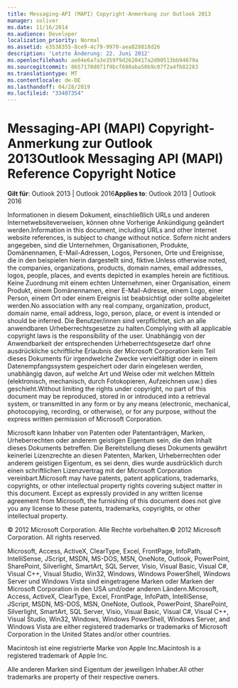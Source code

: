 ```yaml
---
title: Messaging-API (MAPI) Copyright-Anmerkung zur Outlook 2013
manager: soliver
ms.date: 11/16/2014
ms.audience: Developer
localization_priority: Normal
ms.assetid: e3538355-8ce9-4c79-9970-aea828818d26
description: 'Letzte Änderung: 22. Juni 2012'
ms.openlocfilehash: ae04e6a7a3e359f9d2620417a2d00513bb94679a
ms.sourcegitcommit: 8657170d071f9bcf680aba50b9c07f2a4fb82283
ms.translationtype: MT
ms.contentlocale: de-DE
ms.lasthandoff: 04/28/2019
ms.locfileid: "33407354"
---
```

# <a name="outlook-messaging-api-mapi-reference-copyright-notice"></a><span data-ttu-id="51f3f-103">Messaging-API (MAPI) Copyright-Anmerkung zur Outlook 2013</span><span class="sxs-lookup"><span data-stu-id="51f3f-103">Outlook Messaging API (MAPI) Reference Copyright Notice</span></span>

 
  
<span data-ttu-id="51f3f-104">**Gilt für**: Outlook 2013 | Outlook 2016</span><span class="sxs-lookup"><span data-stu-id="51f3f-104">**Applies to**: Outlook 2013 | Outlook 2016</span></span> 
  
<span data-ttu-id="51f3f-105">Informationen in diesem Dokument, einschließlich URLs und anderen Internetwebsiteverweisen, können ohne Vorherige Ankündigung geändert werden.</span><span class="sxs-lookup"><span data-stu-id="51f3f-105">Information in this document, including URLs and other Internet website references, is subject to change without notice.</span></span> <span data-ttu-id="51f3f-106">Sofern nicht anders angegeben, sind die Unternehmen, Organisationen, Produkte, Domänennamen, E-Mail-Adressen, Logos, Personen, Orte und Ereignisse, die in den beispielen hierin dargestellt sind, fiktive.</span><span class="sxs-lookup"><span data-stu-id="51f3f-106">Unless otherwise noted, the companies, organizations, products, domain names, email addresses, logos, people, places, and events depicted in examples herein are fictitious.</span></span> <span data-ttu-id="51f3f-107">Keine Zuordnung mit einem echten Unternehmen, einer Organisation, einem Produkt, einem Domänennamen, einer E-Mail-Adresse, einem Logo, einer Person, einem Ort oder einem Ereignis ist beabsichtigt oder sollte abgeleitet werden.</span><span class="sxs-lookup"><span data-stu-id="51f3f-107">No association with any real company, organization, product, domain name, email address, logo, person, place, or event is intended or should be inferred.</span></span> <span data-ttu-id="51f3f-108">Die Benutzer/innen sind verpflichtet, sich an alle anwendbaren Urheberrechtsgesetze zu halten.</span><span class="sxs-lookup"><span data-stu-id="51f3f-108">Complying with all applicable copyright laws is the responsibility of the user.</span></span> <span data-ttu-id="51f3f-109">Unabhängig von der Anwendbarkeit der entsprechenden Urheberrechtsgesetze darf ohne ausdrückliche schriftliche Erlaubnis der Microsoft Corporation kein Teil dieses Dokuments für irgendwelche Zwecke vervielfältigt oder in einem Datenempfangssystem gespeichert oder darin eingelesen werden, unabhängig davon, auf welche Art und Weise oder mit welchen Mitteln (elektronisch, mechanisch, durch Fotokopieren, Aufzeichnen usw.) dies geschieht.</span><span class="sxs-lookup"><span data-stu-id="51f3f-109">Without limiting the rights under copyright, no part of this document may be reproduced, stored in or introduced into a retrieval system, or transmitted in any form or by any means (electronic, mechanical, photocopying, recording, or otherwise), or for any purpose, without the express written permission of Microsoft Corporation.</span></span>
  
<span data-ttu-id="51f3f-p102">Microsoft kann Inhaber von Patenten oder Patentanträgen, Marken, Urheberrechten oder anderem geistigen Eigentum sein, die den Inhalt dieses Dokuments betreffen. Die Bereitstellung dieses Dokuments gewährt keinerlei Lizenzrechte an diesen Patenten, Marken, Urheberrechten oder anderem geistigen Eigentum, es sei denn, dies wurde ausdrücklich durch einen schriftlichen Lizenzvertrag mit der Microsoft Corporation vereinbart.</span><span class="sxs-lookup"><span data-stu-id="51f3f-p102">Microsoft may have patents, patent applications, trademarks, copyrights, or other intellectual property rights covering subject matter in this document. Except as expressly provided in any written license agreement from Microsoft, the furnishing of this document does not give you any license to these patents, trademarks, copyrights, or other intellectual property.</span></span>
  
<span data-ttu-id="51f3f-p103">© 2012 Microsoft Corporation. Alle Rechte vorbehalten.</span><span class="sxs-lookup"><span data-stu-id="51f3f-p103">© 2012 Microsoft Corporation. All rights reserved.</span></span>
  
<span data-ttu-id="51f3f-114">Microsoft, Access, ActiveX, ClearType, Excel, FrontPage, InfoPath, IntelliSense, JScript, MSDN, MS-DOS, MSN, OneNote, Outlook, PowerPoint, SharePoint, Silverlight, SmartArt, SQL Server, Visio, Visual Basic, Visual C#, Visual C++, Visual Studio, Win32, Windows, Windows PowerShell, Windows Server und Windows Vista sind eingetragene Marken oder Marken der Microsoft Corporation in den USA und/oder anderen Ländern.</span><span class="sxs-lookup"><span data-stu-id="51f3f-114">Microsoft, Access, ActiveX, ClearType, Excel, FrontPage, InfoPath, IntelliSense, JScript, MSDN, MS-DOS, MSN, OneNote, Outlook, PowerPoint, SharePoint, Silverlight, SmartArt, SQL Server, Visio, Visual Basic, Visual C#, Visual C++, Visual Studio, Win32, Windows, Windows PowerShell, Windows Server, and Windows Vista are either registered trademarks or trademarks of Microsoft Corporation in the United States and/or other countries.</span></span>
  
<span data-ttu-id="51f3f-115">Macintosh ist eine registrierte Marke von Apple Inc.</span><span class="sxs-lookup"><span data-stu-id="51f3f-115">Macintosh is a registered trademark of Apple Inc.</span></span>
  
<span data-ttu-id="51f3f-116">Alle anderen Marken sind Eigentum der jeweiligen Inhaber.</span><span class="sxs-lookup"><span data-stu-id="51f3f-116">All other trademarks are property of their respective owners.</span></span>
  

